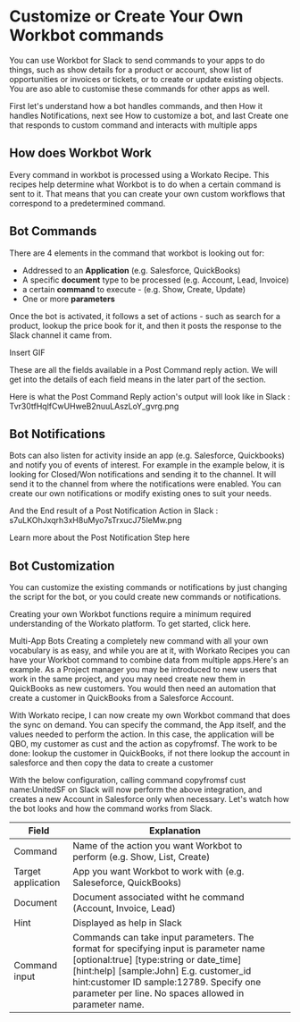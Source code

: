 # Customize or Create Your Own Workbot commands
You can use Workbot for Slack to send commands to your apps to do things, such as show details for a product or account, show list of opportunities or invoices or tickets, or to create or update existing objects. You are aso able to customise these commands for other apps as well.


First let's understand how a bot handles commands, and then
How it handles Notifications, next see
How to customize a bot, and last
Create one that responds to custom command and interacts with multiple apps


## How does Workbot Work

Every command in workbot is processed using a Workato Recipe. This recipes help determine what Workbot is to do when a certain command is sent to it. That means that you can create your own custom workflows that correspond to a predetermined command.


## Bot Commands
There are 4 elements in the command that workbot is looking out for:
* Addressed to an **Application** (e.g. Salesforce, QuickBooks) 
* A specific **document** type to be processed (e.g. Account, Lead, Invoice)
* a certain **command** to execute - (e.g. Show, Create, Update)
* One or more **parameters**



Once the bot is activated, it follows a set of actions - such as search for a product, lookup the price book for it, and then it posts the response to the Slack channel it came from.

Insert GIF

These are all the fields available in a Post Command reply action. We will get into the details of each field means in the later part of the section.


Here is what the Post Command Reply action's output will look like in Slack : 
Tvr30tfHqlfCwUHweB2nuuLAszLoY_gvrg.png


## Bot Notifications
Bots can also listen for activity inside an app (e.g. Salesforce, Quickbooks) and notify you of events of interest. For example in the example below, it is looking for Closed/Won notifications and sending it to the channel. It will send it to the channel from where the notifications were enabled. You can create our own notifications or modify existing ones to suit your needs.




And the End result of a Post Notification Action in Slack :
s7uLKOhJxqrh3xH8uMyo7sTrxucJ75leMw.png

Learn more about the Post Notification Step here



## Bot Customization
You can customize the existing commands or notifications by just changing the script for the bot, or you could create new commands or notifications.



Creating your own Workbot functions require a minimum required understanding of the Workato platform. To get started, click here.



Multi-App Bots
Creating a completely new command with all your own vocabulary is as easy, and while you are at it, with Workato Recipes you can have your Workbot command to combine data from multiple apps.Here's an example. As a Project manager you may be introduced to new users that work in the same project, and you may need create new them in QuickBooks as new customers. You would then need an automation that create a customer in QuickBooks from a Salesforce Account. 




With Workato recipe, I can now create my own Workbot command that does the sync on demand.  You can specify the command, the App itself, and the values needed to perform the action. In this case, the application will be QBO, my customer as cust and the action as copyfromsf. The work to be done: 
lookup the customer in QuickBooks, 
if not there lookup the account in salesforce and then 
copy the data to create a customer

With the below configuration, calling command copyfromsf cust name:UnitedSF on Slack will now perform the above integration, and creates a new Account in Salesforce only when necessary.
Let's watch how the bot looks and how the command works from Slack.

|Field   |Explanation   |   |
|---|---|---|
|Command   |Name of the action you want Workbot to perform (e.g. Show, List, Create)   |   |
|Target application   |App you want Workbot to work with (e.g. Saleseforce, QuickBooks)   |   |
|Document   |Document associated witht he command (Account, Invoice, Lead)   |   |
|Hint|Displayed as help in Slack|   |
|Command input |Commands can take input parameters. The format for specifying input is parameter name \[optional:true]  \[type:string or date_time]   \[hint:help]   \[sample:John] E.g. customer_id hint:customer ID sample:12789. Specify one parameter per line. No spaces allowed in parameter name.



